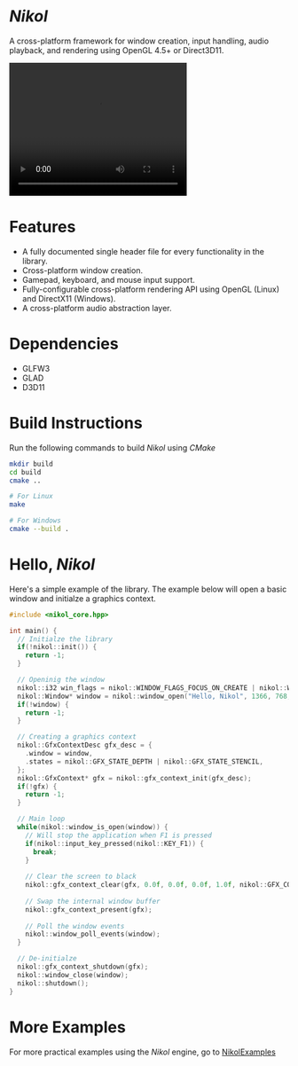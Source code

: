 # *Nikol*
A cross-platform framework for window creation, input handling, audio playback, and rendering using OpenGL 4.5+ or Direct3D11.

<video src="assets/vids/devlog-7.mp4" width="320" height="240" controls>Vid</video>
 
# Features 
- A fully documented single header file for every functionality in the library.
- Cross-platform window creation. 
- Gamepad, keyboard, and mouse input support.
- Fully-configurable cross-platform rendering API using OpenGL (Linux) and DirectX11 (Windows).
- A cross-platform audio abstraction layer.

# Dependencies
- GLFW3 
- GLAD
- D3D11

# Build Instructions
Run the following commands to build *Nikol* using _CMake_

```bash
mkdir build 
cd build 
cmake .. 

# For Linux
make 

# For Windows 
cmake --build .
```

# Hello, *Nikol*
Here's a simple example of the library. The example below will open a basic window and initialze a graphics context.

```c++
#include <nikol_core.hpp>

int main() {
  // Initialze the library
  if(!nikol::init()) {
    return -1;
  }

  // Openinig the window
  nikol::i32 win_flags = nikol::WINDOW_FLAGS_FOCUS_ON_CREATE | nikol::WINDOW_FLAGS_GFX_HARDWARE;
  nikol::Window* window = nikol::window_open("Hello, Nikol", 1366, 768, win_flags);
  if(!window) {
    return -1;
  }

  // Creating a graphics context
  nikol::GfxContextDesc gfx_desc = {
    .window = window,
    .states = nikol::GFX_STATE_DEPTH | nikol::GFX_STATE_STENCIL,
  };
  nikol::GfxContext* gfx = nikol::gfx_context_init(gfx_desc);
  if(!gfx) {
    return -1;
  }

  // Main loop
  while(nikol::window_is_open(window)) {
    // Will stop the application when F1 is pressed
    if(nikol::input_key_pressed(nikol::KEY_F1)) {
      break;
    }
    
    // Clear the screen to black
    nikol::gfx_context_clear(gfx, 0.0f, 0.0f, 0.0f, 1.0f, nikol::GFX_CONTEXT_FLAGS_ENABLE_VSYNC);
    
    // Swap the internal window buffer
    nikol::gfx_context_present(gfx);
    
    // Poll the window events
    nikol::window_poll_events(window);
  }

  // De-initialze
  nikol::gfx_context_shutdown(gfx);
  nikol::window_close(window);
  nikol::shutdown();
}

```

# More Examples 
For more practical examples using the *Nikol* engine, go to <a href="https://github.com/FrodoAlaska/NikolExamples">NikolExamples</a>
